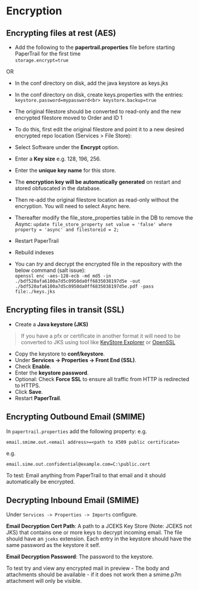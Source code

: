 # Encryption 

## Encrypting files at rest (AES)

*  Add the following to the __papertrail.properties__ file before starting PaperTrail for the first time   
`storage.encrypt=true`

OR

*  In the conf directory on disk, add the java keystore as keys.jks
*  In the conf directory on disk, create keys.properties with the entries:<br>
`keystore.password=mypassword<br>
keystore.backup=true`

*  The original filestore should be converted to read-only and the new encrypted filestore moved to Order and ID 1
*  To do this, first edit the original filestore and point it to a new desired encrypted repo location (Services > File Store):
*  Select Software under the __Encrypt__ option.  
*  Enter a __Key size__ e.g. 128, 196, 256.  
*  Enter the __unique key name__ for this store.  
*  The __encryption key will be automatically generated__ on restart and stored obfuscated in the database.  

*  Then re-add the original filestore location as read-only without the encryption. You will need to select Async here.
*  Thereafter modify the file_store_properties table in the DB to remove the Async:
`update file_store_property set value = 'false' where property = 'async' and filestoreid = 2;`

*  Restart PaperTrail
*  Rebuild indexes

* You can _try_ and decrypt the encrypted file in the repository with the below command (salt issue):<br>
`openssl enc -aes-128-ecb -md md5 -in ./bdf520afa6100a7d5c0950da0ff6835038197d5e -out ./bdf520afa6100a7d5c0950da0ff6835038197d5e.pdf -pass file:./keys.jks`


## Encrypting files in transit (SSL)

*  Create a __Java keystore (JKS)__ 

>If you have a pfx or certificate in another format it will need to be converted to JKS using tool like  [KeyStore Explorer](http://keystore-explorer.sourceforge.net/index.php) or [OpenSSL](https://www.digicert.com/ssl-support/jks-import-export-java.htm)

*  Copy the keystore to __conf/keystore__.
*  Under __Services -> Properties -> Front End (SSL)__.
*  Check __Enable__.
*  Enter the __keystore password__.
*  Optional: Check __Force SSL__ to ensure all traffic from HTTP is redirected to HTTPS.  
*  Click __Save__.  
*  Restart __PaperTrail__.  

## Encrypting Outbound Email (SMIME)

In `papertrail.properties` add the following property:
e.g.
```
email.smime.out.<email address>=<path to X509 public certificate>
```
e.g.
```
email.sime.out.confidential@example.com=C:\public.cert
```

To test: Email anything from PaperTrail to that email and it should automatically be encrypted.



## Decrypting Inbound Email (SMIME)

Under `Services -> Properties -> Imports` configure.

**Email Decryption Cert Path**: A path to a JCEKS Key Store  (Note: JCEKS not JKS) that contains one or more keys to decrypt incoming email. The file should have an `jceks` extension. Each entry in the keystore should have the same password as the keystore it self.  

**Email Decryption Password**: The password to the keystore.  

To test try and view any encrypted mail in preview - The body and attachments should be available - if it does not work then a smime.p7m attachment will only be visible.
 

